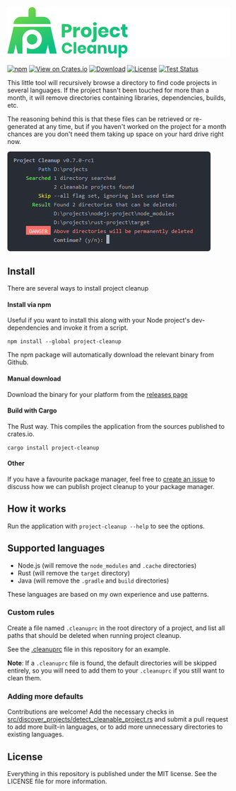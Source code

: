 [![Project Cleanup](./readme_logo.png)](https://woubuc.github.io/project-cleanup/)

[![npm](https://img.shields.io/npm/v/project-cleanup)](https://www.npmjs.com/package/project-cleanup)
[![View on Crates.io](https://img.shields.io/crates/v/project-cleanup.svg)](https://crates.io/crates/project-cleanup)
[![Download](https://img.shields.io/badge/download-latest-informational.svg)](https://github.com/woubuc/project-cleanup/releases/latest)
[![License](https://img.shields.io/github/license/woubuc/project-cleanup.svg)](https://github.com/woubuc/project-cleanup/blob/master/LICENSE)
[![Test Status](https://github.com/woubuc/project-cleanup/workflows/tests/badge.svg)](https://github.com/woubuc/project-cleanup/actions)

This little tool will recursively browse a directory to find code
projects in several languages. If the project hasn't been touched for
more than a month, it will remove directories containing libraries,
dependencies, builds, etc.

The reasoning behind this is that these files can be retrieved or
re-generated at any time, but if you haven't worked on the project for
a month chances are you don't need them taking up space on your hard
drive right now.

![Screenshot](readme_screenshot.png)

## Install
There are several ways to install project cleanup

#### Install via npm
Useful if you want to install this along with your Node project's dev-dependencies and invoke it from a script.

```
npm install --global project-cleanup
```

The npm package will automatically download the relevant binary from Github.

#### Manual download
Download the binary for your platform from the
[releases page](https://github.com/woubuc/project-cleanup/releases)

#### Build with Cargo
The Rust way. This compiles the application from the sources published to crates.io.

```
cargo install project-cleanup
```

#### Other
If you have a favourite package manager, feel free to [create an issue](https://github.com/woubuc/project-cleanup/issues) to discuss how we can publish project cleanup to your package manager.

## How it works
Run the application with `project-cleanup --help` to see the options.

## Supported languages
- Node.js (will remove the `node_modules` and `.cache` directories)
- Rust (will remove the `target` directory)
- Java (will remove the `.gradle` and `build` directories)

These languages are based on my own experience and use patterns.

### Custom rules
Create a file named `.cleanuprc` in the root directory of a project,
and list all paths that should be deleted when running project cleanup.

See the [.cleanuprc](./.cleanuprc) file in this repository for an example.

**Note**: If a `.cleanuprc` file is found, the default directories will be
skipped entirely, so you will need to add them to your `.cleanuprc` if you
still want to clean them.

### Adding more defaults
Contributions are welcome! Add the necessary checks in
[src/discover_projects/detect_cleanable_project.rs](https://github.com/woubuc/project-cleanup/blob/master/src/discover_projects/detect_cleanable_project.rs)
and submit a pull request to add more built-in languages, or to add
more unnecessary directories to existing languages.

## License
Everything in this repository is published under the MIT license. See
the LICENSE file for more information.
